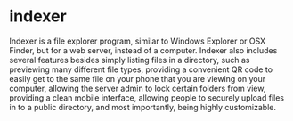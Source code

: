 indexer
=======

Indexer is a file explorer program, similar to Windows Explorer or OSX Finder, but for a web server, instead of a computer. Indexer also includes several features besides simply listing files in a directory, such as previewing many different file types, providing a convenient QR code to easily get to the same file on your phone that you are viewing on your computer, allowing the server admin to lock certain folders from view, providing a clean mobile interface, allowing people to securely upload files in to a public directory, and most importantly, being highly customizable.
